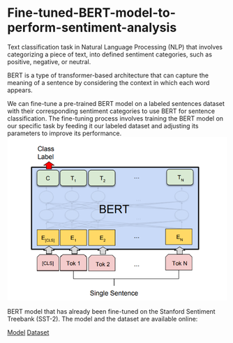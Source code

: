 # Fine-tuned-BERT-model-to-perform-sentiment-analysis
Text classification task in Natural Language Processing (NLP) that involves categorizing a piece of text, into defined sentiment categories, such as positive, negative, or neutral.

BERT is a type of transformer-based architecture that can capture the meaning of a sentence by considering the context in which each word appears.

We can fine-tune a pre-trained BERT model on a labeled sentences dataset with their corresponding sentiment categories to use BERT for sentence classification. The fine-tuning process involves training the BERT model on our specific task by feeding it our labeled dataset and adjusting its parameters to improve its performance.
![BERT Model](BERT_model.png)

BERT model that has already been fine-tuned on the Stanford Sentiment Treebank (SST-2). The model and the dataset are available online:

[Model](https://huggingface.co/jap2/bert-base-sst-2)
[Dataset](https://huggingface.co/datasets/glue/viewer/sst2/test)

